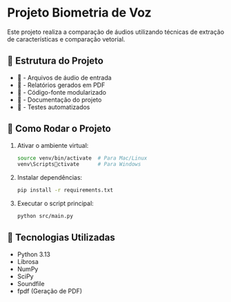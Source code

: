 # Projeto Biometria de Voz

Este projeto realiza a comparação de áudios utilizando técnicas de extração de características e comparação vetorial.

## 📂 Estrutura do Projeto
- 📁  - Arquivos de áudio de entrada
- 📁  - Relatórios gerados em PDF
- 📁  - Código-fonte modularizado
- 📁  - Documentação do projeto
- 📁  - Testes automatizados

## 🚀 Como Rodar o Projeto
1. Ativar o ambiente virtual:
   ```bash
   source venv/bin/activate  # Para Mac/Linux
   venv\Scriptsctivate      # Para Windows
   ```
2. Instalar dependências:
   ```bash
   pip install -r requirements.txt
   ```
3. Executar o script principal:
   ```bash
   python src/main.py
   ```

## 📌 Tecnologias Utilizadas
- Python 3.13
- Librosa
- NumPy
- SciPy
- Soundfile
- fpdf (Geração de PDF)


